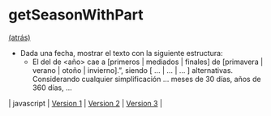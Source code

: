 # getSeasonWithPart

[(atrás)](./README.md)

* Dada una fecha, mostrar el texto con la siguiente estructura:
   * El <dia> del <mes> de <año> cae a [primeros \| mediados \| finales] de [primavera \| verano \| otoño \| invierno].”, siendo [ … \| … \| … ] alternativas. Considerando cualquier simplificación ... meses de 30 días, años de 360 días, ...

|
javascript
| 
[Version 1](https://github.com/USantaTecla-date/javascript/blob/master/sentenciasAlternativas/seasons..%20Version1/Seasons.%20Version1.js)
|
[Version 2](https://github.com/USantaTecla-date/javascript/blob/master/sentenciasAlternativas/seasons..%20Version2/Seasons.%20Version2.js)
|
[Version 3](https://github.com/USantaTecla-date/javascript/blob/master/sentenciasAlternativas/seasons.%20Version3/Seasons.%20Version3.js)
|

